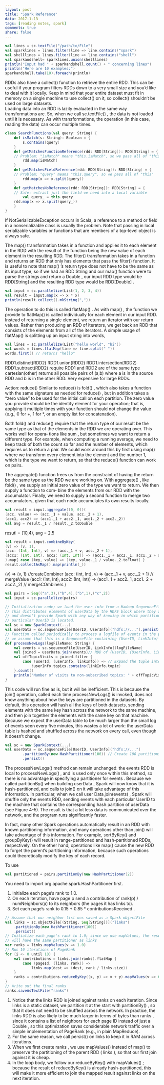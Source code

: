 ```yaml
---
layout: post
title: "Spark Reference"
data: 2017-1-13
tags: [reading notes, spark]
comments: true
share: false
---
```


```scala
val lines = sc.textFile("/path/to/File")
val sparklines = lines.filter(line => line.contains("spark")
val shelllines = lines.filter(line => line.contains("shell") 
val sparkandshell= sparklines.union(shelllines)
println("Input had " + sparkandshell.count() + " concerning lines")
println("Here are 10 examples:")
sparkandshell.take(10).foreach(println)
```
RDDs also have a collect() function to retrieve the entire RDD. This can be useful if your program filters RDDs down to a very small size and you’d like to deal with it locally. Keep in mind that your entire dataset must fit in memory on a single machine to use collect() on it, so collect() shouldn’t be used on large datasets.  
Loading data into an RDD is lazily evaluated in the same way transformations are. So, when we call sc.textFile() , the data is not loaded until it is necessary. As with transformations, the operation (in this case, reading the data) can occur multiple times.

```scala
class SearchFunctions(val query: String) {
	def isMatch(s: String): Boolean = {
		s.contains(query)
	}
	def getMatchesFunctionReference(rdd: RDD[String]): RDD[String] = {
	// Problem: "isMatch" means "this.isMatch", so we pass all of "this"
		rdd.map(isMatch)
	}
	def getMatchesFieldReference(rdd: RDD[String]): RDD[String] = {
	// Problem: "query" means "this.query", so we pass all of "this"
		rdd.map(x => x.split(query))
	}
	def getMatchesNoReference(rdd: RDD[String]): RDD[String] = {
	// Safe: extract just the field we need into a local variable
		val query_ = this.query
	rdd.map(x => x.split(query_))
	}
}
```
If NotSerializableException occurs in Scala, a reference to a method or field in a nonserializable class is usually the problem. Note that passing in local serializable variables or functions that are members of a top-level object is always safe.

The map() transformation takes in a function and applies it to each element in the RDD with the result of the function being the new value of each element in the resulting RDD. The filter() transformation takes in a function and returns an RDD that only has elements that pass the filter() function.
It is useful to note that map() ’s return type does not have to be the same as its input type, so if we had an RDD String and our map() function were to parse the strings and return a Double , our input RDD type would be RDD[String] and the resulting RDD type would be RDD[Double] .

```scala
val input = sc.parallelize(List(1, 2, 3, 4))
val result = input.map(x => x * x)
println(result.collect().mkString(","))
```
The operation to do this is called flatMap() . As with map() , the function we provide to flatMap() is called individually for each element in our input RDD. Instead of returning a single element, we return an iterator with our return values. Rather than producing an RDD of iterators, we get back an RDD that consists of the elements from all of the iterators. A simple usage of flatMap() is splitting up an input string into words,

```scala
val lines = sc.parallelize(List("hello world", "hi"))
val words = lines.flatMap(line => line.split(" "))
words.first() // returns "hello"
```

RDD1.distinct(RDD2)
RDD1.union(RDD2)
RDD1.intersection(RDD2)
RDD1.subtract(RDD2)
require RDD1 and RDD2 are of the same type
cartesian(other) returns all possible pairs of (a,b) where a is in the source RDD and b is in the other RDD. Very expensive for large RDDs.

Action: reduce()
Similar to reduce() is fold() , which also takes a function with the same signature as needed for reduce() , but in addition takes a “zero value” to be used for the initial call on each partition. The zero value you provide should be the identity element for your operation; that is, applying it multiple times with your function should not change the value (e.g., 0 for +, 1 for *, or an empty list for concatenation).

Both fold() and reduce() require that the return type of our result be the same type as that of the elements in the RDD we are operating over. This works well for opera‐ tions like sum , but sometimes we want to return a different type. For example, when computing a running average, we need to keep track of both the count so far and the number of elements, which requires us to return a pair. We could work around this by first using map() where we transform every element into the element and the number 1, which is the type we want to return, so that the reduce() function can work on pairs.

The aggregate() function frees us from the constraint of having the return be the same type as the RDD we are working on. With aggregate() , like fold() , we supply an initial zero value of the type we want to return. We then supply a function to com‐ bine the elements from our RDD with the accumulator. Finally, we need to supply a second function to merge two accumulators, given that each node accumulates its own results locally.

```scala
val result = input.aggregate((0, 0))(
(acc, value) => (acc._1 + value, acc._2 + 1),
(acc1, acc2) => (acc1._1 + acc2._1, acc1._2 + acc2._2))
val avg = result._1 / result._2.toDouble 
```

resutl = (10,4), avg = 2.5

```scala
val result = input.combineByKey(
(v) => (v, 1),
(acc: (Int, Int), v) => (acc._1 + v, acc._2 + 1),
(acc1: (Int, Int), acc2: (Int, Int)) => (acc1._1 + acc2._1, acc1._2 + acc2._2)
).map{ case (key, value) => (key, value._1 / value._2.toFloat) }
result.collectAsMap().map(println(_))
```
(v) => (v, 1) //createCombiner
(acc: (Int, Int), v) => (acc._1 + v, acc._2 + 1) // mergeValue
(acc1: (Int, Int), acc2: (Int, Int)) => (acc1._1 + acc2._1, acc1._2 + acc2._2) // mergeCOmbiners
)

```scala
val pairs = Seq(("a",3),("b",4),("b",1),("c",2))
val input = sc.parallelize(pairs)
```

```scala
// Initialization code; we load the user info from a Hadoop SequenceFile on HDFS.
// This distributes elements of userData by the HDFS block where they are found,
// and doesn't provide Spark with any way of knowing in which partition a
// particular UserID is located.
val sc = new SparkContext(...)
val userData = sc.sequenceFile[UserID, UserInfo]("hdfs://...").persist()
// Function called periodically to process a logfile of events in the past 5 minutes;
// we assume that this is a SequenceFile containing (UserID, LinkInfo) pairs.
def processNewLogs(logFileName: String) {
	val events = sc.sequenceFile[UserID, LinkInfo](logFileName)
	val joined = userData.join(events)// RDD of (UserID, (UserInfo, LinkInfo)) pairs
	val offTopicVisits = joined.filter {
		case (userId, (userInfo, linkInfo)) => // Expand the tuple into its components
			!userInfo.topics.contains(linkInfo.topic)
	}.count()
	println("Number of visits to non-subscribed topics: " + offTopicVisits)
}
```

This code will run fine as is, but it will be inefficient. This is because the join() operation, called each time processNewLogs() is invoked, does not know anything about how the keys are partitioned in the datasets. By default, this operation will hash all the keys of both datasets, sending elements with the same key hash across the network to the same machine, and then join together the elements with the same key on that machine. Because we expect the userData table to be much larger than the small log of events seen every five minutes, this wastes a lot of work: the userData table is hashed and shuffled across the network on every call, even though it doesn’t change.

```scala
val sc = new SparkContext(...)
val userData = sc.sequenceFile[UserID, UserInfo]("hdfs://...")
		.partitionBy(new HashPartitioner(100)) // Create 100 partitions
		.persist()
```

The processNewLogs() method can remain unchanged: the events RDD is local to processNewLogs() , and is used only once within this method, so there is no advantage in specifying a partitioner for events . Because we called partitionBy() when building userData , Spark will now know that it is hash-partitioned, and calls to join() on it will take advantage of this information. In particular, when we call user Data.join(events) , Spark will shuffle only the events RDD, sending events with each particular UserID to the machine that contains the corresponding hash partition of userData (see Figure 4-5). The result is that a lot less data is communicated over the network, and the program runs significantly faster.

In fact, many other Spark operations automatically result in an RDD with known partitioning information, and many operations other than join() will take advantage of this information. For example, sortByKey() and groupByKey() will result in range-partitioned and hash-partitioned RDDs, respectively. On the other hand, operations like map() cause the new RDD to forget the parent’s partitioning information, because such operations could theoretically modify the key of each record.

To use 
```scala
val partitioned = pairs.partitionBy(new HashPartitioner(2))
```
You need to import org.apache.spark.HashPartitioner first.

1. Initialize each page’s rank to 1.0.
2. On each iteration, have page p send a contribution of rank(p) / numNeighbors(p)
to its neighbors (the pages it has links to).
3. Set each page’s rank to 0.15 + 0.85 * contributionsReceived .

```scala
// Assume that our neighbor list was saved as a Spark objectFile
val links = sc.objectFile[(String, Seq[String])]("links")
	.partitionBy(new HashPartitioner(100))
	.persist()
// Initialize each page's rank to 1.0; since we use mapValues, the resulting RDD
// will have the same partitioner as links
var ranks = links.mapValues(v => 1.0)
// Run 10 iterations of PageRank
for (i <- 0 until 10) {
	val contributions = links.join(ranks).flatMap {
		case (pageId, (links, rank)) =>
			links.map(dest => (dest, rank / links.size))
	}
	ranks = contributions.reduceByKey((x, y) => x + y).mapValues(v => 0.15 + 0.85*v)
}
// Write out the final ranks
ranks.saveAsTextFile("ranks")
```
1. Notice that the links RDD is joined against ranks on each iteration. Since links is a static dataset, we partition it at the start with partitionBy() , so that it does not need to be shuffled across the network. In practice, the links RDD is also likely to be much larger in terms of bytes than ranks , since it contains a list of neighbors for each page ID instead of just a Double , so this optimization saves considerable network traffic over a simple implementation of PageRank (e.g., in plain MapReduce).
2. For the same reason, we call persist() on links to keep it in RAM across iterations.
3. When we first create ranks , we use mapValues() instead of map() to preserve the partitioning of the parent RDD ( links ), so that our first join against it is cheap.
4. In the loop body, we follow our reduceByKey() with mapValues() ; because the result of reduceByKey() is already hash-partitioned, this will make it more efficient to join the mapped result against links on the next iteration.
